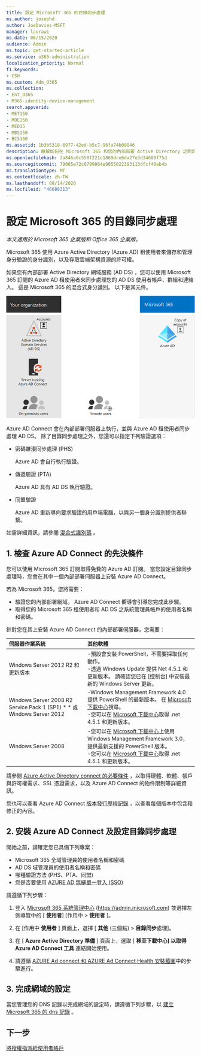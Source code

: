 ```yaml
---
title: 設定 Microsoft 365 的目錄同步處理
ms.author: josephd
author: JoeDavies-MSFT
manager: laurawi
ms.date: 06/15/2020
audience: Admin
ms.topic: get-started-article
ms.service: o365-administration
localization_priority: Normal
f1.keywords:
- CSH
ms.custom: Adm_O365
ms.collection:
- Ent_O365
- M365-identity-device-management
search.appverid:
- MET150
- MOE150
- MED15
- MBS150
- BCS160
ms.assetid: 1b3b5318-6977-42ed-b5c7-96fa74b08846
description: 瞭解如何在 Microsoft 365 和您的內部部署 Active Directory 之間設定目錄同步處理。
ms.openlocfilehash: 3a846a6c558f221c1869dce6da27e3d34680f75d
ms.sourcegitcommit: 79065e72c0799064e9055022393113dfcf40eb4b
ms.translationtype: MT
ms.contentlocale: zh-TW
ms.lasthandoff: 08/14/2020
ms.locfileid: "46688313"
---
```

# <a name="set-up-directory-synchronization-for-microsoft-365"></a>設定 Microsoft 365 的目錄同步處理

*本文適用於 Microsoft 365 企業版和 Office 365 企業版。*

Microsoft 365 使用 Azure Active Directory (Azure AD) 租使用者來儲存和管理身分驗證的身分識別，以及存取雲端架構資源的許可權。 

如果您有內部部署 Active Directory 網域服務 (AD DS) ，您可以使用 Microsoft 365 訂閱的 Azure AD 租使用者來同步處理您的 AD DS 使用者帳戶、群組和連絡人。 這是 Microsoft 365 的混合式身分識別。 以下是其元件。

![Microsoft 365 的目錄同步處理元件](../media/about-microsoft-365-identity/hybrid-identity.png)

Azure AD Connect 會在內部部署伺服器上執行，並與 Azure AD 租使用者同步處理 AD DS。 除了目錄同步處理之外，您還可以指定下列驗證選項：

- 密碼雜湊同步處理 (PHS) 

  Azure AD 會自行執行驗證。

- 傳遞驗證 (PTA)

  Azure AD 具有 AD DS 執行驗證。

- 同盟驗證

  Azure AD 重新導向要求驗證的用戶端電腦，以與另一個身分識別提供者聯繫。

如需詳細資訊，請參閱 [混合式識別碼](plan-for-directory-synchronization.md) 。
  
## <a name="1-review-prerequisites-for-azure-ad-connect"></a>1. 檢查 Azure AD Connect 的先決條件

您可以使用 Microsoft 365 訂閱取得免費的 Azure AD 訂閱。 當您設定目錄同步處理時，您會在其中一個內部部署伺服器上安裝 Azure AD Connect。
  
若為 Microsoft 365，您將需要：
  
- 驗證您的內部部署網域。 Azure AD Connect 嚮導會引導您完成此步驟。
- 取得您的 Microsoft 365 租使用者和 AD DS 之系統管理員帳戶的使用者名稱和密碼。

針對您在其上安裝 Azure AD Connect 的內部部署伺服器，您需要：
  
|**伺服器作業系統**|**其他軟體**|
|:-----|:-----|
|Windows Server 2012 R2 和更新版本 | -預設會安裝 PowerShell，不需要採取任何動作。  <br> -透過 Windows Update 提供 Net 4.5.1 和更新版本。 請確認您已在 [控制台] 中安裝最新的 Windows Server 更新。 |
|Windows Server 2008 R2 Service Pack 1 (SP1) * * 或 Windows Server 2012 | -Windows Management Framework 4.0 提供 PowerShell 的最新版本。 在 [Microsoft 下載中心](https://go.microsoft.com/fwlink/p/?LinkId=717996)搜尋。  <br> -您可以在 [Microsoft 下載中心](https://go.microsoft.com/fwlink/p/?LinkId=717996)取得 .net 4.5.1 和更新版本。 |
|Windows Server 2008 | -您可以在 [Microsoft 下載中心](https://go.microsoft.com/fwlink/p/?LinkId=717996)上使用 Windows Management Framework 3.0，提供最新支援的 PowerShell 版本。  <br> -您可以在 [Microsoft 下載中心](https://go.microsoft.com/fwlink/p/?LinkId=717996)取得 .net 4.5.1 和更新版本。 |

請參閱 [Azure Active Directory connect 的必要條件](https://docs.microsoft.com/azure/active-directory/hybrid/how-to-connect-install-prerequisites) ，以取得硬體、軟體、帳戶與許可權需求、SSL 憑證需求，以及 Azure AD Connect 的物件限制等詳細資訊。
  
您也可以查看 Azure AD Connect [版本發行歷程記錄](https://docs.microsoft.com/azure/active-directory/hybrid/reference-connect-version-history) ，以查看每個版本中包含和修正的內容。

## <a name="2-install-azure-ad-connect-and-configure-directory-synchronization"></a>2. 安裝 Azure AD Connect 及設定目錄同步處理

開始之前，請確定您已具備下列專案：

- Microsoft 365 全域管理員的使用者名稱和密碼
- AD DS 域管理員的使用者名稱和密碼
- 哪種驗證方法 (PHS、PTA、同盟) 
- 您是否要使用 [AZURE AD 無縫單一登入 (SSO) ](https://docs.microsoft.com/azure/active-directory/hybrid/how-to-connect-sso)

請遵循下列步驟：

1. 登入 [Microsoft 365 系統管理中心](https://admin.microsoft.com) (https://admin.microsoft.com) 並選擇左側導覽中的 [ **使用者**] [作用中 \> **使用者** ]。
2. 在 [作用中 **使用者** ] 頁面上，選擇 [ **其他** (三個點) \> **目錄同步**處理]。
  
3. 在 [ **Azure Active Directory 準備** ] 頁面上，選取 [ **移至下載中心] 以取得 Azure AD Connect 工具** 連結開始使用。 
4. 請遵循 [AZURE Ad connect 和 AZURE Ad Connect Health 安裝藍圖](https://docs.microsoft.com/azure/active-directory/hybrid/how-to-connect-install-roadmap)中的步驟進行。

## <a name="3-finish-setting-up-domains"></a>3. 完成網域的設定

當您管理您的 DNS 記錄以完成網域的設定時，請遵循下列步驟，以 [建立 Microsoft 365 的 dns 記錄](https://docs.microsoft.com/office365/admin/get-help-with-domains/create-dns-records-at-any-dns-hosting-provider) 。

## <a name="next-step"></a>下一步

[將授權指派給使用者帳戶](assign-licenses-to-user-accounts.md)
